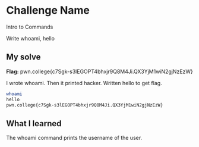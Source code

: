 # Challenge Name
Intro to Commands

Write whoami, hello

## My solve
**Flag:** pwn.college{c7Sgk-s3lEGOPT4bhxjr9Q8M4Ji.QX3YjM1wiN2gjNzEzW}

I wrote whoami. Then it printed hacker. Written hello to get flag.
```bash
whoami
hello
pwn.college{c7Sgk-s3lEGOPT4bhxjr9Q8M4Ji.QX3YjM1wiN2gjNzEzW}
```
## What I learned
The whoami command prints the username of the user.
